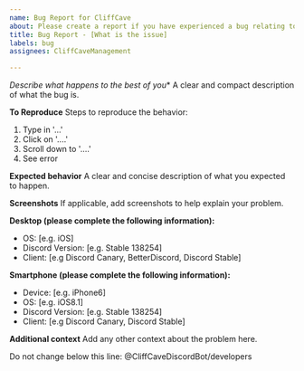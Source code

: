 ```yaml
---
name: Bug Report for CliffCave
about: Please create a report if you have experienced a bug relating to CliffCave.
title: Bug Report - [What is the issue]
labels: bug
assignees: CliffCaveManagement

---
```


**Describe what happens* to the best of you**
A clear and compact description of what the bug is.

**To Reproduce**
Steps to reproduce the behavior:
1. Type in '...'
2. Click on '....'
3. Scroll down to '....'
4. See error

**Expected behavior**
A clear and concise description of what you expected to happen.

**Screenshots**
If applicable, add screenshots to help explain your problem.

**Desktop (please complete the following information):**
 - OS: [e.g. iOS]
 - Discord Version: [e.g. Stable 138254]
 - Client: [e.g Discord Canary, BetterDiscord, Discord Stable]

**Smartphone (please complete the following information):**
 - Device: [e.g. iPhone6]
 - OS: [e.g. iOS8.1]
 - Discord Version: [e.g. Stable 138254]
 - Client: [e.g Discord Canary, Discord Stable]

**Additional context**
Add any other context about the problem here.




Do not change below this line: 
@CliffCaveDiscordBot/developers
